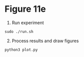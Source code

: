 # Figure 11e

1. Run experiment
```
sudo ./run.sh
```

2. Process results and draw figures
```
python3 plot.py
```